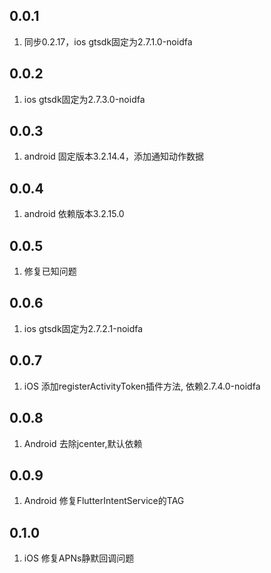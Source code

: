 ## 0.0.1
1. 同步0.2.17，ios gtsdk固定为2.7.1.0-noidfa

## 0.0.2
1. ios gtsdk固定为2.7.3.0-noidfa

## 0.0.3
1. android 固定版本3.2.14.4，添加通知动作数据

## 0.0.4
1. android 依赖版本3.2.15.0

## 0.0.5
1. 修复已知问题

## 0.0.6
1. ios gtsdk固定为2.7.2.1-noidfa

## 0.0.7
1. iOS 添加registerActivityToken插件方法, 依赖2.7.4.0-noidfa

## 0.0.8
1. Android 去除jcenter,默认依赖

## 0.0.9
1. Android 修复FlutterIntentService的TAG

## 0.1.0
1. iOS 修复APNs静默回调问题
